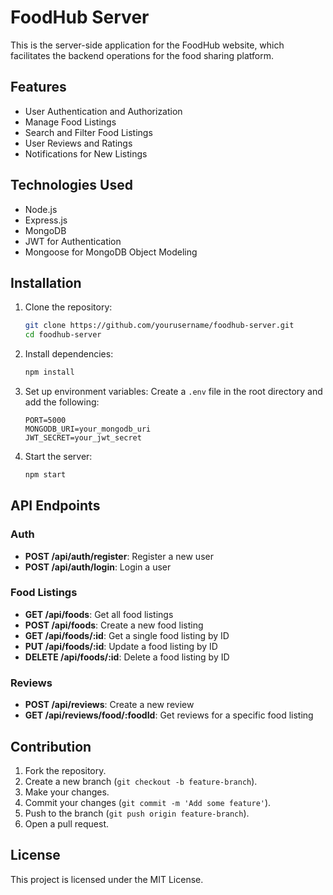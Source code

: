 # FoodHub Server

This is the server-side application for the FoodHub website, which facilitates the backend operations for the food sharing platform.

## Features

- User Authentication and Authorization
- Manage Food Listings
- Search and Filter Food Listings
- User Reviews and Ratings
- Notifications for New Listings

## Technologies Used

- Node.js
- Express.js
- MongoDB
- JWT for Authentication
- Mongoose for MongoDB Object Modeling

## Installation

1. Clone the repository:
    ```sh
    git clone https://github.com/yourusername/foodhub-server.git
    cd foodhub-server
    ```

2. Install dependencies:
    ```sh
    npm install
    ```

3. Set up environment variables:
    Create a `.env` file in the root directory and add the following:
    ```env
    PORT=5000
    MONGODB_URI=your_mongodb_uri
    JWT_SECRET=your_jwt_secret
    ```

4. Start the server:
    ```sh
    npm start
    ```

## API Endpoints

### Auth

- **POST /api/auth/register**: Register a new user
- **POST /api/auth/login**: Login a user

### Food Listings

- **GET /api/foods**: Get all food listings
- **POST /api/foods**: Create a new food listing
- **GET /api/foods/:id**: Get a single food listing by ID
- **PUT /api/foods/:id**: Update a food listing by ID
- **DELETE /api/foods/:id**: Delete a food listing by ID

### Reviews

- **POST /api/reviews**: Create a new review
- **GET /api/reviews/food/:foodId**: Get reviews for a specific food listing

## Contribution

1. Fork the repository.
2. Create a new branch (`git checkout -b feature-branch`).
3. Make your changes.
4. Commit your changes (`git commit -m 'Add some feature'`).
5. Push to the branch (`git push origin feature-branch`).
6. Open a pull request.

## License

This project is licensed under the MIT License.
